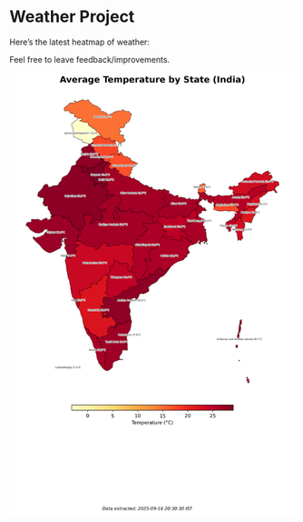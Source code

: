 # Weather Project

Here’s the latest heatmap of weather:

Feel free to leave feedback/improvements.

![India Heatmap](docs/assets/india_heatmap.png?v=C97B90)
